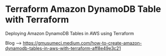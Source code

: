 # Terraform Amazon DynamoDB Table with Terraform
Deploying Amazon DynamoDB Tables in AWS using Terraform

Blog --> https://gmusumeci.medium.com/how-to-create-amazon-dynamodb-tables-in-aws-with-terraform-aff8e49e3c21
